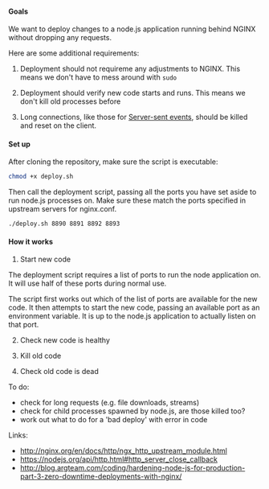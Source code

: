 #### Goals

We want to deploy changes to a node.js application running behind NGINX without dropping any requests. 

Here are some additional requirements:

1. Deployment should not requireme any adjustments to NGINX. This means we don't have to mess around with ```sudo```

2. Deployment should verify new code starts and runs. This means we don't kill old processes before 

3. Long connections, like those for [Server-sent events](https://developer.mozilla.org/en-US/docs/Web/API/Server-sent_events), should be killed and reset on the client.

#### Set up

After cloning the repository, make sure the script is executable:

```bash
chmod +x deploy.sh
```

Then call the deployment script, passing all the ports you have set aside to run node.js processes on. Make sure these match the ports specified in upstream servers for nginx.conf.

```
./deploy.sh 8890 8891 8892 8893
```

#### How it works

1. Start new code

  The deployment script requires a list of ports to run the node application on. It will use half of these ports during normal use.

  The script first works out which of the list of ports are available for the new code. It then attempts to start the new code, passing an available port as an environment variable. It is up to the node.js application to actually listen on that port.

2. Check new code is healthy

3. Kill old code

4. Check old code is dead





To do:
- check for long requests (e.g. file downloads, streams)
- check for child processes spawned by node.js, are those killed too?
- work out what to do for a 'bad deploy' with error in code

Links:
- http://nginx.org/en/docs/http/ngx_http_upstream_module.html
- https://nodejs.org/api/http.html#http_server_close_callback
- http://blog.argteam.com/coding/hardening-node-js-for-production-part-3-zero-downtime-deployments-with-nginx/
